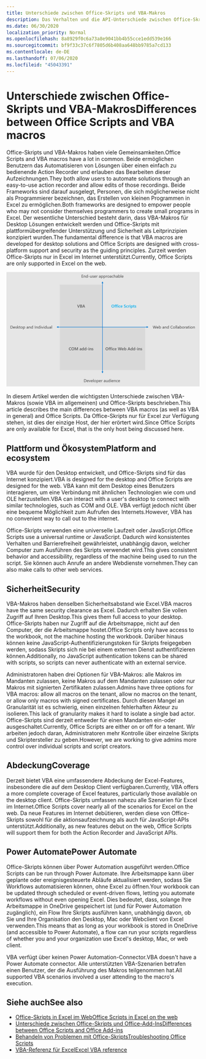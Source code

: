 ```yaml
---
title: Unterschiede zwischen Office-Skripts und VBA-Makros
description: Das Verhalten und die API-Unterschiede zwischen Office-Skripts und Excel-VBA-Makros.
ms.date: 06/30/2020
localization_priority: Normal
ms.openlocfilehash: 8a8929f0c6a73a8e9041bb4b55cce1edd539e166
ms.sourcegitcommit: bf9f33c37c6f7805d6b408aa648bb9785a7cd133
ms.contentlocale: de-DE
ms.lasthandoff: 07/06/2020
ms.locfileid: "45043391"
---
```

# <a name="differences-between-office-scripts-and-vba-macros"></a><span data-ttu-id="0254f-103">Unterschiede zwischen Office-Skripts und VBA-Makros</span><span class="sxs-lookup"><span data-stu-id="0254f-103">Differences between Office Scripts and VBA macros</span></span>

<span data-ttu-id="0254f-104">Office-Skripts und VBA-Makros haben viele Gemeinsamkeiten.</span><span class="sxs-lookup"><span data-stu-id="0254f-104">Office Scripts and VBA macros have a lot in common.</span></span> <span data-ttu-id="0254f-105">Beide ermöglichen Benutzern das Automatisieren von Lösungen über einen einfach zu bedienende Action Recorder und erlauben das Bearbeiten dieser Aufzeichnungen.</span><span class="sxs-lookup"><span data-stu-id="0254f-105">They both allow users to automate solutions through an easy-to-use action recorder and allow edits of those recordings.</span></span> <span data-ttu-id="0254f-106">Beide Frameworks sind darauf ausgelegt, Personen, die sich möglicherweise nicht als Programmierer bezeichnen, das Erstellen von kleinen Programmen in Excel zu ermöglichen.</span><span class="sxs-lookup"><span data-stu-id="0254f-106">Both frameworks are designed to empower people who may not consider themselves programmers to create small programs in Excel.</span></span>
<span data-ttu-id="0254f-107">Der wesentliche Unterschied besteht darin, dass VBA-Makros für Desktop Lösungen entwickelt werden und Office-Skripts mit plattformübergreifender Unterstützung und Sicherheit als Leitprinzipien konzipiert wurden.</span><span class="sxs-lookup"><span data-stu-id="0254f-107">The fundamental difference is that VBA macros are developed for desktop solutions and Office Scripts are designed with cross-platform support and security as the guiding principles.</span></span> <span data-ttu-id="0254f-108">Zurzeit werden Office-Skripts nur in Excel im Internet unterstützt.</span><span class="sxs-lookup"><span data-stu-id="0254f-108">Currently, Office Scripts are only supported in Excel on the web.</span></span>

![Ein Diagramm mit vier Quadranten, in dem die Fokusbereiche für unterschiedliche Office-Erweiterbarkeits Lösungen dargestellt werden.](../images/office-programmability-diagram.png)

<span data-ttu-id="0254f-111">In diesem Artikel werden die wichtigsten Unterschiede zwischen VBA-Makros (sowie VBA im allgemeinen) und Office-Skripts beschrieben.</span><span class="sxs-lookup"><span data-stu-id="0254f-111">This article describes the main differences between VBA macros (as well as VBA in general) and Office Scripts.</span></span> <span data-ttu-id="0254f-112">Da Office-Skripts nur für Excel zur Verfügung stehen, ist dies der einzige Host, der hier erörtert wird.</span><span class="sxs-lookup"><span data-stu-id="0254f-112">Since Office Scripts are only available for Excel, that is the only host being discussed here.</span></span>

## <a name="platform-and-ecosystem"></a><span data-ttu-id="0254f-113">Plattform und Ökosystem</span><span class="sxs-lookup"><span data-stu-id="0254f-113">Platform and ecosystem</span></span>

<span data-ttu-id="0254f-114">VBA wurde für den Desktop entwickelt, und Office-Skripts sind für das Internet konzipiert.</span><span class="sxs-lookup"><span data-stu-id="0254f-114">VBA is designed for the desktop and Office Scripts are designed for the web.</span></span> <span data-ttu-id="0254f-115">VBA kann mit dem Desktop eines Benutzers interagieren, um eine Verbindung mit ähnlichen Technologien wie com und OLE herzustellen.</span><span class="sxs-lookup"><span data-stu-id="0254f-115">VBA can interact with a user's desktop to connect with similar technologies, such as COM and OLE.</span></span> <span data-ttu-id="0254f-116">VBA verfügt jedoch nicht über eine bequeme Möglichkeit zum Aufrufen des Internets.</span><span class="sxs-lookup"><span data-stu-id="0254f-116">However, VBA has no convenient way to call out to the internet.</span></span>

<span data-ttu-id="0254f-117">Office-Skripts verwenden eine universelle Laufzeit oder JavaScript.</span><span class="sxs-lookup"><span data-stu-id="0254f-117">Office Scripts use a universal runtime or JavaScript.</span></span> <span data-ttu-id="0254f-118">Dadurch wird konsistentes Verhalten und Barrierefreiheit gewährleistet, unabhängig davon, welcher Computer zum Ausführen des Skripts verwendet wird.</span><span class="sxs-lookup"><span data-stu-id="0254f-118">This gives consistent behavior and accessibility, regardless of the machine being used to run the script.</span></span> <span data-ttu-id="0254f-119">Sie können auch Anrufe an andere Webdienste vornehmen.</span><span class="sxs-lookup"><span data-stu-id="0254f-119">They can also make calls to other web services.</span></span>

## <a name="security"></a><span data-ttu-id="0254f-120">Sicherheit</span><span class="sxs-lookup"><span data-stu-id="0254f-120">Security</span></span>

<span data-ttu-id="0254f-121">VBA-Makros haben denselben Sicherheitsabstand wie Excel.</span><span class="sxs-lookup"><span data-stu-id="0254f-121">VBA macros have the same security clearance as Excel.</span></span> <span data-ttu-id="0254f-122">Dadurch erhalten Sie vollen Zugriff auf Ihren Desktop.</span><span class="sxs-lookup"><span data-stu-id="0254f-122">This gives them full access to your desktop.</span></span> <span data-ttu-id="0254f-123">Office-Skripts haben nur Zugriff auf die Arbeitsmappe, nicht auf den Computer, der die Arbeitsmappe hostet.</span><span class="sxs-lookup"><span data-stu-id="0254f-123">Office Scripts only have access to the workbook, not the machine hosting the workbook.</span></span> <span data-ttu-id="0254f-124">Darüber hinaus können keine JavaScript-Authentifizierungstoken für Skripts freigegeben werden, sodass Skripts sich nie bei einem externen Dienst authentifizieren können.</span><span class="sxs-lookup"><span data-stu-id="0254f-124">Additionally, no JavaScript authentication tokens can be shared with scripts, so scripts can never authenticate with an external service.</span></span>

<span data-ttu-id="0254f-125">Administratoren haben drei Optionen für VBA-Makros: alle Makros im Mandanten zulassen, keine Makros auf dem Mandanten zulassen oder nur Makros mit signierten Zertifikaten zulassen.</span><span class="sxs-lookup"><span data-stu-id="0254f-125">Admins have three options for VBA macros: allow all macros on the tenant, allow no macros on the tenant, or allow only macros with signed certificates.</span></span> <span data-ttu-id="0254f-126">Durch diesen Mangel an Granularität ist es schwierig, einen einzelnen fehlerhaften Akteur zu isolieren.</span><span class="sxs-lookup"><span data-stu-id="0254f-126">This lack of granularity makes it hard to isolate a single bad actor.</span></span> <span data-ttu-id="0254f-127">Office-Skripts sind derzeit entweder für einen Mandanten ein-oder ausgeschaltet.</span><span class="sxs-lookup"><span data-stu-id="0254f-127">Currently, Office Scripts are either on or off for a tenant.</span></span> <span data-ttu-id="0254f-128">Wir arbeiten jedoch daran, Administratoren mehr Kontrolle über einzelne Skripts und Skriptersteller zu geben.</span><span class="sxs-lookup"><span data-stu-id="0254f-128">However, we are working to give admins more control over individual scripts and script creators.</span></span>

## <a name="coverage"></a><span data-ttu-id="0254f-129">Abdeckung</span><span class="sxs-lookup"><span data-stu-id="0254f-129">Coverage</span></span>

<span data-ttu-id="0254f-130">Derzeit bietet VBA eine umfassendere Abdeckung der Excel-Features, insbesondere die auf dem Desktop Client verfügbaren.</span><span class="sxs-lookup"><span data-stu-id="0254f-130">Currently, VBA offers a more complete coverage of Excel features, particularly those available on the desktop client.</span></span> <span data-ttu-id="0254f-131">Office-Skripts umfassen nahezu alle Szenarien für Excel im Internet.</span><span class="sxs-lookup"><span data-stu-id="0254f-131">Office Scripts cover nearly all of the scenarios for Excel on the web.</span></span> <span data-ttu-id="0254f-132">Da neue Features im Internet debütieren, werden diese von Office-Skripts sowohl für die aktionsaufzeichnung als auch für JavaScript-APIs unterstützt.</span><span class="sxs-lookup"><span data-stu-id="0254f-132">Additionally, as new features debut on the web, Office Scripts will support them for both the Action Recorder and JavaScript APIs.</span></span>

## <a name="power-automate"></a><span data-ttu-id="0254f-133">Power Automate</span><span class="sxs-lookup"><span data-stu-id="0254f-133">Power Automate</span></span>

<span data-ttu-id="0254f-134">Office-Skripts können über Power Automation ausgeführt werden.</span><span class="sxs-lookup"><span data-stu-id="0254f-134">Office Scripts can be run through Power Automate.</span></span> <span data-ttu-id="0254f-135">Ihre Arbeitsmappe kann über geplante oder ereignisgesteuerte Abläufe aktualisiert werden, sodass Sie Workflows automatisieren können, ohne Excel zu öffnen.</span><span class="sxs-lookup"><span data-stu-id="0254f-135">Your workbook can be updated through scheduled or event-driven flows, letting you automate workflows without even opening Excel.</span></span> <span data-ttu-id="0254f-136">Dies bedeutet, dass, solange Ihre Arbeitsmappe in OneDrive gespeichert ist (und für Power Automation zugänglich), ein Flow Ihre Skripts ausführen kann, unabhängig davon, ob Sie und Ihre Organisation den Desktop, Mac oder Webclient von Excel verwenden.</span><span class="sxs-lookup"><span data-stu-id="0254f-136">This means that as long as your workbook is stored in OneDrive (and accessible to Power Automate), a flow can run your scripts regardless of whether you and your organization use Excel's desktop, Mac, or web client.</span></span>

<span data-ttu-id="0254f-137">VBA verfügt über keinen Power Automation-Connector.</span><span class="sxs-lookup"><span data-stu-id="0254f-137">VBA doesn't have a Power Automate connector.</span></span> <span data-ttu-id="0254f-138">Alle unterstützten VBA-Szenarien betrafen einen Benutzer, der die Ausführung des Makros teilgenommen hat.</span><span class="sxs-lookup"><span data-stu-id="0254f-138">All supported VBA scenarios involved a user attending to the macro's execution.</span></span>

## <a name="see-also"></a><span data-ttu-id="0254f-139">Siehe auch</span><span class="sxs-lookup"><span data-stu-id="0254f-139">See also</span></span>

- [<span data-ttu-id="0254f-140">Office-Skripts in Excel im Web</span><span class="sxs-lookup"><span data-stu-id="0254f-140">Office Scripts in Excel on the web</span></span>](../overview/excel.md)
- [<span data-ttu-id="0254f-141">Unterschiede zwischen Office-Skripts und Office-Add-Ins</span><span class="sxs-lookup"><span data-stu-id="0254f-141">Differences between Office Scripts and Office Add-ins</span></span>](add-ins-differences.md)
- [<span data-ttu-id="0254f-142">Behandeln von Problemen mit Office-Skripts</span><span class="sxs-lookup"><span data-stu-id="0254f-142">Troubleshooting Office Scripts</span></span>](../testing/troubleshooting.md)
- [<span data-ttu-id="0254f-143">VBA-Referenz für Excel</span><span class="sxs-lookup"><span data-stu-id="0254f-143">Excel VBA reference</span></span>](/office/vba/api/overview/excel)
